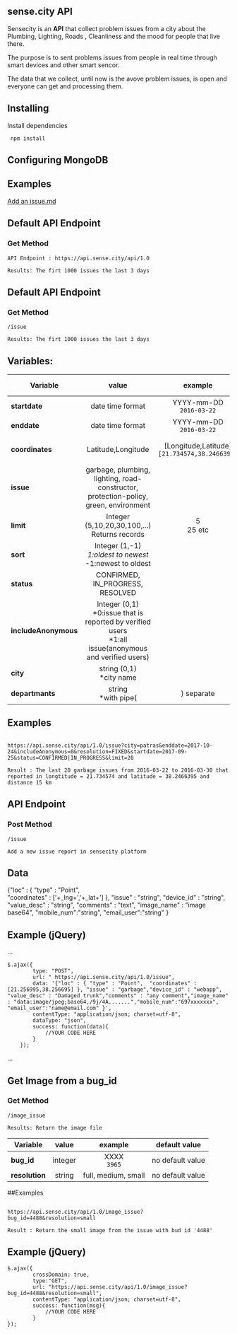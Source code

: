 
## sense.city API

Sensecity is an **API** that collect problem issues from a city about the Plumbing, Lighting, Roads , Cleanliness and the mood for people that live there.

The purpose is to sent problems issues from people in real time through smart devices and other smart sencor.

The data that we collect, until now is the avove problem issues, is open and everyone can get and processing them.

## Installing

Install dependencies
```
 npm install
```

## Configuring MongoDB

## Examples
[Add an issue.md](Add_an_issue.md)

## Default API Endpoint
### Get Method
```
API Endpoint : https://api.sense.city/api/1.0

Results: The firt 1000 issues the last 3 days
```

## Default API Endpoint
### Get Method
```
/issue

Results: The firt 1000 issues the last 3 days
```

## Variables:


| Variable | value | example | default value |
| --- | :-------------: | :---: | :---: |
| **startdate** | date time format  | YYYY-mm-DD <br>```2016-03-22```| today minus 3 days|
| **enddate** | date time format |  YYYY-mm-DD <br>```2016-03-22```  | today |
| **coordinates** | Latitude,Longitude | [Longitude,Latitude]<br>```[21.734574,38.2466395]``` |  with no specific coordinates |
| **issue** | garbage, plumbing, lighting, road-constructor, protection-policy, green, environment |  |  all issues |
| **limit** | Integer (5,10,20,30,100,...) <br>Returns records | 5<br>25 etc |  1000 |
| **sort** | Integer (1,-1)<br>*1:oldest to newest<br>*-1:newest to oldest  |  |  newest to oldest |
| **status** | CONFIRMED, IN_PROGRESS, RESOLVED  |  |  'CONFIRMED|IN_PROGRESS' |
| **includeAnonymous** | Integer (0,1)<br>*0:issue that is reported by verified users <br>*1:all issue(anonymous and verified users)  |  |  0 |
| **city** | string (0,1)<br>*city name  |  |  no default value |
| **departmants** | string <br>*with pipe(|) separate |  |  no deafault value |
  
## Examples

```

https://api.sense.city/api/1.0/issue?city=patras&enddate=2017-10-24&includeAnonymous=0&resolution=FIXED&startdate=2017-09-25&status=CONFIRMED|IN_PROGRESS&limit=20

Result : The last 20 garbage issues from 2016-03-22 to 2016-03-30 that reported in longtitude = 21.734574 and latitude = 38.2466395 and distance 15 km
```


## API Endpoint
### Post Method 
```
/issue

Add a new issue report in sensecity platform
```

## Data

{"loc" : { 
        "type" : "Point",  
        "coordinates" : ['+_lng+','+_lat+'] 
    }, 
    "issue" : "string",
    "device_id" : "string", 
    "value_desc" : "string", 
    "comments" : "text",
    "image_name" : "image base64",
    "mobile_num":"string",
    "email_user":"string" 
}

## Example (jQuery) 

...

    $.ajax({
            type: "POST",
            url: " https://api.sense.city/api/1.0/issue",
            data: '{"loc" : { "type" : "Point",  "coordinates" : [21.256995,38.256695] }, "issue" : "garbage","device_id" : "webapp", "value_desc" : "Damaged trunk","comments" : "any comment","image_name" : "data:image/jpeg;base64,/9j/4A.......","mobile_num":"697xxxxxxx", "email_user":"name@email.com" }',
            contentType: "application/json; charset=utf-8",
            dataType: "json",
            success: function(data){
                //YOUR CODE HERE
            }
        });

...

## Get Image from a bug_id
### Get Method
```
/image_issue

Results: Return the image file
```

| Variable | value | example | default value |
| ------------ | :-------------: | :---: | :---: |
| **bug_id** | integer  | XXXX <br>```3965```| no default value |
| **resolution** | string |  full, medium, small  | no default value |

##Examples

```

https://api.sense.city/api/1.0/image_issue?bug_id=4488&resolution=small

Result : Return the small image from the issue with bud id '4488'
```

## Example (jQuery) 
```
$.ajax({
		crossDomain: true,
		type:"GET",
		url: "https://api.sense.city/api/1.0/image_issue?bug_id=4488&resolution=small",
		contentType: "application/json; charset=utf-8",                                				
		success: function(msg){	
            //YOUR CODE HERE
        }
});
```


